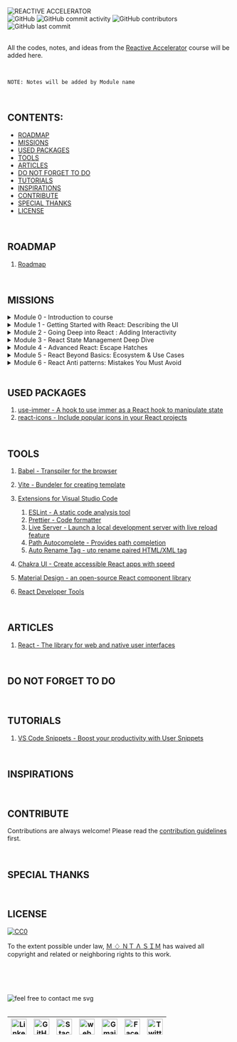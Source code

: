 <img loading="lazy" src="https://readme-typing-svg.demolab.com?font=Poppins&weight=700&size=24&duration=1&pause=1&color=EB008B&center=true&vCenter=true&repeat=false&width=290&height=40&lines=REACTIVE+ACCELERATOR" alt="REACTIVE ACCELERATOR" />

<!-- repository summary badges start -->
<div>
    <img alt="GitHub" src="https://img.shields.io/github/license/montasim/Reactive-Accelerator?&labelColor=EB008B&color=00B8B5">
    <img alt="GitHub commit activity" src="https://img.shields.io/github/commit-activity/w/montasim/Reactive-Accelerator?&labelColor=EB008B&color=00B8B5">
    <img alt="GitHub contributors" src="https://img.shields.io/github/contributors/montasim/Reactive-Accelerator?&labelColor=EB008B&color=00B8B5">
    <img alt="GitHub last commit" src="https://img.shields.io/github/last-commit/montasim/Reactive-Accelerator?&labelColor=EB008B&color=00B8B5">
</div>
<!-- repository summary badges end -->

<br/>

All the codes, notes, and ideas from the <a href="https://learnwithsumit.com/rnext">Reactive Accelerator</a> course will be added here.

<br/>

```
NOTE: Notes will be added by Module name
```

<br/>

## CONTENTS:

- [ROADMAP](#roadmap)
- [MISSIONS](#missions)
- [USED PACKAGES](#used-packages)
- [TOOLS](#tools)
- [ARTICLES](#articles)
- [DO NOT FORGET TO DO](#do-not-forget-to-do)
- [TUTORIALS](#tutorials)
- [INSPIRATIONS](#inspirations)
- [CONTRIBUTE](#contribute)
- [SPECIAL THANKS](#special-thanks)
- [LICENSE](#license)

<br/>

## ROADMAP

1. [Roadmap](./ROADMAP.md)

<br/>

## MISSIONS

<details>
    <summary>Module 0 - Introduction to course</summary>

<br/>

[0.1 Reactive Accelerator - Course intro](./modules/module-0/module-0.md/#0-1-reactive-accelerator-course-intro)

[0.2 How to enroll in Reactive Accelerator course](./modules/module-0/module-0.md/#0-2-how-to-enroll-in-reactive-accelerator-course)

[0.3 How to get the most out of Reactive Accelerator course](./modules/module-0/module-0.md/#0-3-how-to-get-the-most-out-of-reactive-accelerator-course)

[0.4 How to submit quizzes in Reactive Accelerator course](./modules/module-0/module-0.md/#0-4-how-to-submit-quizzes-in-reactive-accelerator-course)

[0.5 Platform overview](./modules/module-0/module-0.md/#0-5-platform-overview)

[0.6 How to deploy your project to Vercel free](./modules/module-0/module-0.md/#0-6-how-to-deploy-your-project-to-vercel-free)

[0.7 How to submit Assignments in Reactive Accelerator course](./modules/module-0/module-0.md/#0-7-how-to-submit-assignments-in-reactive-accelerator-course)

[0.8 How to maintain multiple GitHub remote URLs](./modules/module-0/module-0.md/#0-8-how-to-maintain-multiple-github-remote-urls)

[0.9 How to ask for support](./modules/module-0/module-0.md/#0-9-how-to-ask-for-support)

[0.10 Git/GitHub Refresher](./modules/module-0/module-0.md/#0-10-git-github-refresher)

[0.11 JavaScript Refresher](./modules/module-0/module-0.md/#0-11-javascript-refresher)

[0.12 Tailwind CSS Refresher](./modules/module-0/module-0.md/#0-12-tailwind-css-refresher)

[0.13 Troubleshoot protected video playing issues](./modules/module-0/module-0.md/#0-13-troubleshoot-protected-video-playing-issues)

[0.14 Sample Video Test](./modules/module-0/module-0.md/#0-14-sample-video-test)

</details>

<details>
    <summary>Module 1 - Getting Started with React: Describing the UI</summary>

<br/>

[1.1 Introduction to React](./modules/module-1/module-1.md/#11-introduction-to-react)

[1.2 React Installation & Development Environment Setup](./modules/module-1/module-1.md/#12-react-installation-development-environment-setup)

[1.3 How React works: Virtual DOM](./modules/module-1/module-1.md/#13-how-react-works-virtual-dom)

[1.4 - Basics of React Components: Your first component](./modules/module-1/module-1.md/#14---basics-of-react-components-your-first-component)

[1.5 - Basics of React Components: Importing & Exporting Components](./modules/module-1/module-1.md/#15---basics-of-react-components-importing-exporting-components)

[1.6 - Basics of JSX: React's Markup - Writing Markup with JSX](./modules/module-1/module-1.md/#16---basics-of-jsx-reacts-markup---writing-markup-with-jsx)

[1.7 - Basics of JSX: React's Markup - JavaScript in JSX with Curly Braces](./modules/module-1/module-1.md/#17---basics-of-jsx-reacts-markup---javascript-in-jsx-with-curly-braces)

[1.8 - Understanding Props - Passing Props to a Component](./modules/module-1/module-1.md/#18---understanding-props---passing-props-to-a-component)

[1.9 - Conditional Rendering](./modules/module-1/module-1.md/#19---conditional-rendering)

[1.10 Rendering Lists](./modules/module-1/module-1.md/#110-rendering-lists)

[1.11 Pure Components: Keeping Components Pure](./modules/module-1/module-1.md/#111-pure-components-keeping-components-pure)

[1.12 Understanding Complex React UI](./modules/module-1/module-1.md/#112-understanding-complex-react-ui)

[1.13 Project Tutorial - Tic-Tac-Toe Game](./modules/module-1/module-1.md/#113-project-tutorial---tic-tac-toe-game)

[Assignment 1 Requirements - SmartGrade Showcase](./modules/module-1/module-1.md/#assignment-1-requirements---smartgrade-showcase)

</details>

<details>
    <summary>Module 2 - Going Deep into React : Adding Interactivity</summary>

<br/>

[2.1 Responding to Events - Adding Event Handlers](./modules/module-2/module-2.md/#21-responding-to-events---adding-event-handlers)

[2.2 Responding to Events - Event Propagation](./modules/module-2/module-2.md/#22-responding-to-events---event-propagation)

[2.3 Understanding State: A Component's Memory](./modules/module-2/module-2.md/#23-understanding-state-a-components-memory)

[2.4 How state works in React - A deep dive](./modules/module-2/module-2.md/#24-how-state-works-in-react---a-deep-dive)

[2.5 How Rendering works](./modules/module-2/module-2.md/#25-how-rendering-works)

[2.6 State as a Snapshot](./modules/module-2/module-2.md/#26-state-as-a-snapshot)

[2.7 Queueing a Series of State Updates](./modules/module-2/module-2.md/#27-queueing-a-series-of-state-updates)

[2.8 Updating Objects in a State](./modules/module-2/module-2.md/#28-updating-objects-in-a-state)

[2.9 Updating Arrays in a State](./modules/module-2/module-2.md/#29-updating-arrays-in-a-state)

[2.10 Project Tutorial- Tasker: Streamlining Success with React-Powered Task Management](./modules/module-2/module-2.md/#210-project-tutorial--tasker-streamlining-success-with-react-powered-task-management)

[Assignment 2 Requirements - Book Finder App](./modules/module-2/module-2.md/#assignment-2-requirements---book-finder-app)

</details>

<details>
    <summary>Module 3 - React State Management Deep Dive</summary>
    
<br/>

[3.1 Declarative vs Imperative UI](./modules/module-3/module-3.md/#31-declarative-vs-imperative-ui)

[3.2 Thinking about UI declaratively in React - Finding Visual States](./modules/module-3/module-3.md/#32-thinking-about-ui-declaratively-in-react-finding-visual-states)

[3.3 Thinking about UI declaratively in React - Finalize React states & Connect Event Handlers](./modules/module-3/module-3.md/#33-thinking-about-ui-declaratively-in-react-finalize-react-states-connect-event-handlers)

[3.4 Choosing the State Structure - Group related state](./modules/module-3/module-3.md/#34-choosing-the-state-structure-group-related-state)

[3.5 Choosing the State Structure - Avoid contradictions in state](./modules/module-3/module-3.md/#35-choosing-the-state-structure-avoid-contradictions-in-state)

[3.6 Choosing the State Structure - Avoid redundant state](./modules/module-3/module-3.md/#36-choosing-the-state-structure-avoid-redundant-state)

[3.7 Choosing the State Structure - Avoid duplication in state](./modules/module-3/module-3.md/#37-choosing-the-state-structure-avoid-duplication-in-state)

[3.8 Choosing the State Structure - Avoid deeply nested state](./modules/module-3/module-3.md/#38-choosing-the-state-structure-avoid-deeply-nested-state)

[3.9 Sharing State Between Components - Lifting state up](./modules/module-3/module-3.md/#39-sharing-state-between-components-lifting-state-up)

[3.10 Preserving and Resetting State - Default behavior](./modules/module-3/module-3.md/#310-preserving-and-resetting-state-default-behavior)

[3.11 Resetting state at the same position - Changing Default behavior](./modules/module-3/module-3.md/#311-resetting-state-at-the-same-position-changing-default-behavior)

[3.12 Extracting State Logic into a Reducer - Example project](./modules/module-3/module-3.md/#312-extracting-state-logic-into-a-reducer-example-project)

[3.13 Three steps to Consolidate state logic with a reducer](./modules/module-3/module-3.md/#313-three-steps-to-consolidate-state-logic-with-a-reducer)

[3.14 Comparing useState and useReducer - How to write reducers well](./modules/module-3/module-3.md/#314-comparing-usestate-and-usereducer-how-to-write-reducers-well)

[3.15 Writing concise reducers with Immer](./modules/module-3/module-3.md/#315-writing-concise-reducers-with-immer)

[3.16 Passing Data Deeply with Context - Introduction to Context API](./modules/module-3/module-3.md/#316-passing-data-deeply-with-context-introduction-to-context-api)

[3.18 Context passes through intermediate components](./modules/module-3/module-3.md/#318-context-passes-through-intermediate-components)

[3.19 Some notes and use cases for Context](./modules/module-3/module-3.md/#319-some-notes-and-use-cases-for-context)

[3.20 Scaling Up with Reducer and Context](./modules/module-3/module-3.md/#320-scaling-up-with-reducer-and-context)

[3.21 Project Tutorial - CineRental: Your One-Stop React App for Movie Magic and Rentals](./modules/module-3/module-3.md/#321-project-tutorial-cinerental-your-one-stop-react-app-for-movie-magic-and-rentals)

[Assignment 3 Requirements - Improved Tasker](./modules/module-3/module-3.md/#assignment-3-requirements-improved-tasker)

</details>

<details>
    <summary>Module 4 - Advanced React: Escape Hatches</summary>
</details>

<details>
    <summary>Module 5 - React Beyond Basics: Ecosystem & Use Cases</summary>
</details>

<details>
    <summary>Module 6 - React Anti patterns: Mistakes You Must Avoid</summary>
</details>

<br/>

## USED PACKAGES

1. [use-immer - A hook to use immer as a React hook to manipulate state](https://www.npmjs.com/package/use-immer)
1. [react-icons - Include popular icons in your React projects](https://www.npmjs.com/package/react-icons)

<br/>

## TOOLS

1. [Babel - Transpiler for the browser](https://babeljs.io/repl/)
2. [Vite - Bundeler for creating template](https://vitejs.dev/)
3. [Extensions for Visual Studio Code](https://marketplace.visualstudio.com/)

   1. [ESLint - A static code analysis tool](https://marketplace.visualstudio.com/items?itemName=dbaeumer.vscode-eslint)
   2. [Prettier - Code formatter](https://marketplace.visualstudio.com/items?itemName=esbenp.prettier-vscode)
   3. [Live Server - Launch a local development server with live reload feature](https://marketplace.visualstudio.com/items?itemName=ritwickdey.LiveServer)
   4. [Path Autocomplete - Provides path completion](https://marketplace.visualstudio.com/items?itemName=ionutvmi.path-autocomplete)
   5. [Auto Rename Tag - uto rename paired HTML/XML tag](https://marketplace.visualstudio.com/items?itemName=formulahendry.auto-rename-tag)

4. [Chakra UI - Create accessible React apps with speed](https://chakra-ui.com/)
5. [Material Design - an open-source React component library](https://mui.com/material-ui/)
6. [React Developer Tools](https://chromewebstore.google.com/detail/react-developer-tools/fmkadmapgofadopljbjfkapdkoienihi)

<br/>

## ARTICLES

1. [React - The library for web and native user interfaces](https://react.dev/)

<br/>

## DO NOT FORGET TO DO

<br/>

## TUTORIALS

1. [VS Code Snippets - Boost your productivity with User Snippets](https://www.youtube.com/watch?v=N-U6AVcIPy4)

<br/>

## INSPIRATIONS

<br/>

## CONTRIBUTE

Contributions are always welcome!
Please read the [contribution guidelines](CONTRIBUTION.md) first.

<br/>

## SPECIAL THANKS

<br/>

## LICENSE

[![CC0](https://licensebuttons.net/p/zero/1.0/88x31.png)](https://creativecommons.org/publicdomain/zero/1.0/)

To the extent possible under law, [Ｍ ♢ ＮＴ Λ ＳＩＭ](http://montasim-dev.web.app/) has waived all copyright and related or neighboring rights to this work.

<br/>
<br/>
<br/>
<br/>

<!-- feel free to contact me text start -->
<div> 
    <img loading="lazy" src="https://readme-typing-svg.demolab.com?font=Poppins&weight=600&size=21&duration=1&pause=1&color=00B8B5&center=true&vCenter=true&repeat=false&width=370&height=21&lines=FEEL+FREE+TO+CONTACT+ME+ANYTIME" alt="feel free to contact me svg" />
</div>
<!-- feel free to contact me text end -->

<br/>

<!-- social media links start -->
<table>
    <thead align="center">
        <tr>
            <th>
                <a href="https://www.linkedin.com/in/montasim">
                    <img alt="Linkedin icon" src="https://cdn.simpleicons.org/linkedin" width="35px">
                </a>
            </th>
            <th>
                <a href="https://www.github.com/montasim">
                    <img alt="GitHub icon" src="https://cdn.simpleicons.org/github/white" width="35px">
                </a>
            </th>
            <th>
                <a href="https://stackoverflow.com/users/20348607/montasim">
                    <img alt="StackOverflow icon" src="https://cdn.simpleicons.org/stackoverflow" width="35px">
                </a>
            </th>
            <th>
                <a href="https://montasim-dev.web.app/">
                    <img alt="web icon" src="https://cdn.simpleicons.org/googlechrome" width="35px">
                </a>
            </th>
            <th>
                <a href="mailto:montasimmamun@gmail.com">
                    <img alt="Gmail icon" src="https://cdn.simpleicons.org/gmail" width="35px">
                </a>
            </th>
            <th>
                <a href="https://www.facebook.com/montasimmamun/">
                    <img alt="Facebook icon" src="https://cdn.simpleicons.org/facebook" width="35px">
                </a>
            </th>
            <th>
                <a href="https://twitter.com/montasimmamun">
                    <img alt="Twitter icon" src="https://cdn.simpleicons.org/twitter" width="35px">
                </a>
            </th>
        </tr>
    </thead>
</table>
<!-- social media links end -->
<!-- connect with me end -->

<br/>
<br/>
<br/>
